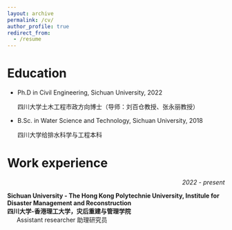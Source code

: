 ```yaml
---
layout: archive
permalink: /cv/
author_profile: true
redirect_from:
  - /resume
---
```


# Education

- Ph.D in Civil Engineering, Sichuan University, 2022

  四川大学土木工程市政方向博士（导师：刘百仓教授、张永丽教授）

- B.Sc. in Water Science and Technology, Sichuan University, 2018

  四川大学给排水科学与工程本科

# Work experience

<i><p style="text-align:right;">2022 - present</p></i><b>Sichuan University - The Hong Kong Polytechnie University, Institule for Disaster Management and Reconstruction<br/>四川大学-香港理工大学，灾后重建与管理学院</b><br/>&ensp; &ensp; Assistant researcher 助理研究员